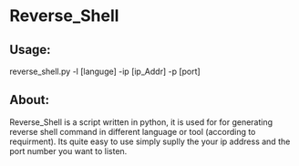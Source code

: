 # Reverse_Shell


<h2>Usage:</h2>
reverse_shell.py -l [languge] -ip [ip_Addr] -p [port]

<h2>About:</h2>
Reverse_Shell is a script written in python, it is used for for generating reverse shell command in different language or tool (according to requirment). Its quite easy to use simply suplly the your ip address and the port number you want to listen. 
